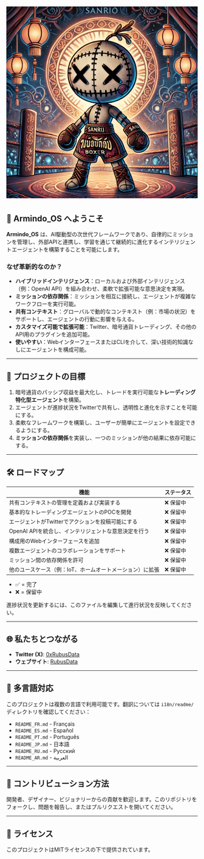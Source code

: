 
# ![Armindo_OS ロゴ](../../public/0xrubusdata.png)

## 🌟 **Armindo_OS** へようこそ
**Armindo_OS** は、AI駆動型の次世代フレームワークであり、自律的にミッションを管理し、外部APIと連携し、学習を通じて継続的に進化するインテリジェントエージェントを構築することを可能にします。

### なぜ革新的なのか？
- **ハイブリッドインテリジェンス**：ローカルおよび外部インテリジェンス（例：OpenAI API）を組み合わせ、柔軟で拡張可能な意思決定を実現。
- **ミッションの依存関係**：ミッションを相互に接続し、エージェントが複雑なワークフローを実行可能。
- **共有コンテキスト**：グローバルで動的なコンテキスト（例：市場の状況）をサポートし、エージェントの行動に影響を与える。
- **カスタマイズ可能で拡張可能**：Twitter、暗号通貨トレーディング、その他のAPI用のプラグインを追加可能。
- **使いやすい**：WebインターフェースまたはCLIを介して、深い技術的知識なしにエージェントを構成可能。

---

## 🚀 プロジェクトの目標
1. 暗号通貨のパッシブ収益を最大化し、トレードを実行可能な**トレーディング特化型エージェント**を構築。
2. エージェントが進捗状況をTwitterで共有し、透明性と進化を示すことを可能にする。
3. 柔軟なフレームワークを構築し、ユーザーが簡単にエージェントを設定できるようにする。
4. **ミッションの依存関係**を実装し、一つのミッションが他の結果に依存可能にする。

---

## 🛠️ ロードマップ

| 機能                               | ステータス |
|----------------------------------|-----------|
| 共有コンテキストの管理を定義および実装する  | ❌ 保留中 |
| 基本的なトレーディングエージェントのPOCを開発 | ❌ 保留中 |
| エージェントがTwitterでアクションを投稿可能にする | ❌ 保留中 |
| OpenAI APIを統合し、インテリジェントな意思決定を行う | ❌ 保留中 |
| 構成用のWebインターフェースを追加          | ❌ 保留中 |
| 複数エージェントのコラボレーションをサポート   | ❌ 保留中 |
| ミッション間の依存関係を許可               | ❌ 保留中 |
| 他のユースケース（例：IoT、ホームオートメーション）に拡張 | ❌ 保留中 |

- ✅ = 完了
- ❌ = 保留中

進捗状況を更新するには、このファイルを編集して進行状況を反映してください。

---

## 🌐 私たちとつながる
- **Twitter (X)**: [0xRubusData](https://x.com/Data0x88850)
- **ウェブサイト**: [RubusData](https://simple-agent-website.vercel.app/)

---

## 📂 多言語対応
このプロジェクトは複数の言語で利用可能です。翻訳については `i18n/readme/` ディレクトリを確認してください：
- `README_FR.md` - Français
- `README_ES.md` - Español
- `README_PT.md` - Português
- `README_JP.md` - 日本語
- `README_RU.md` - Русский
- `README_AR.md` - العربية

---

## 🎨 コントリビューション方法
開発者、デザイナー、ビジョナリーからの貢献を歓迎します。このリポジトリをフォークし、問題を報告し、またはプルリクエストを開いてください。

---

## 📜 ライセンス
このプロジェクトはMITライセンスの下で提供されています。
